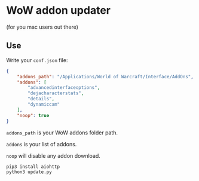 # WoW addon updater
(for you mac users out there)

## Use

Write your `conf.json` file:
```json
{
	"addons_path": "/Applications/World of Warcraft/Interface/AddOns",
	"addons": [
		"advancedinterfaceoptions",
		"dejacharacterstats",
		"details",
		"dynamiccam"
	],
	"noop": true
}
```

`addons_path` is your WoW addons folder path.

`addons` is your list of addons.

`noop` will disable any addon download.

```bash
pip3 install aiohttp
python3 update.py
```
